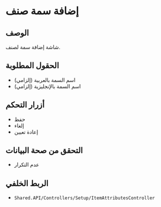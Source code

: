 # إضافة سمة صنف

## الوصف
شاشة إضافة سمة لصنف.

## الحقول المطلوبة
- اسم السمة بالعربية (إلزامي)
- اسم السمة بالإنجليزية (إلزامي)

## أزرار التحكم
- حفظ
- إلغاء
- إعادة تعيين

## التحقق من صحة البيانات
- عدم التكرار

## الربط الخلفي
- `Shared.API/Controllers/Setup/ItemAttributesController`
